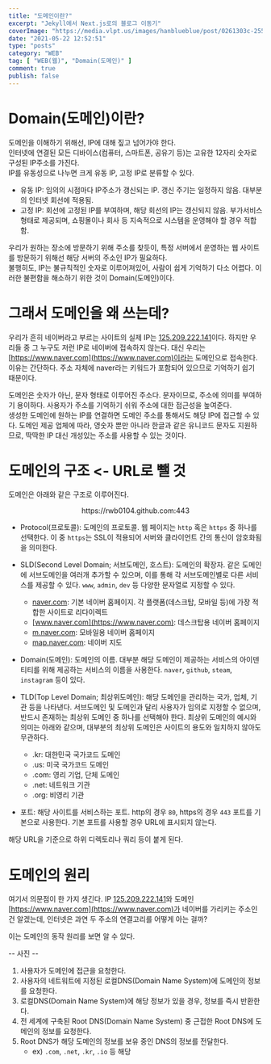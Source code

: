 ```yaml
---
title: "도메인이란?"
excerpt: "Jekyll에서 Next.js로의 블로그 이동기"
coverImage: "https://media.vlpt.us/images/hanblueblue/post/0261303c-2557-4673-9d91-24b08c6dde16/Tomcat-logo.png"
date: "2021-05-22 12:52:51"
type: "posts"
category: "WEB"
tag: [ "WEB(웹)", "Domain(도메인)" ]
comment: true
publish: false
---
```


# Domain(도메인)이란?

도메인을 이해하기 위해선, IP에 대해 짚고 넘어가야 한다.  
인터넷에 연결된 모든 디바이스(컴퓨터, 스마트폰, 공유기 등)는 <span class="blue-500">고유한 12자리 숫자로 구성된 IP주소</span>를 가진다.  
IP를 유동성으로 나누면 크게 유동 IP, 고정 IP로 분류할 수 있다.

* <span class="primary">유동 IP</span>: 임의의 시점마다 IP주소가 갱신되는 IP. 갱신 주기는 일정하지 않음. 대부분의 인터넷 회선에 적용됨.
* <span class="primary">고정 IP</span>: 회선에 고정된 IP를 부여하며, 해당 회선의 IP는 갱신되지 않음. 부가서비스 형태로 제공되며, 쇼핑몰이나 회사 등 지속적으로 시스템을 운영해야 할 경우 적합함.

우리가 원하는 장소에 방문하기 위해 주소를 찾듯이, <span class="green-500">특정 서버에서 운영하는 웹 사이트를 방문하기 위해선 해당 서버의 주소인 IP가 필요</span>하다.  
불행히도, IP는 불규칙적인 숫자로 이루어져있어, 사람이 쉽게 기억하기 다소 어렵다. 이러한 불편함을 해소하기 위한 것이 Domain(도메인)이다.

# 그래서 도메인을 왜 쓰는데?

우리가 흔히 <span class="green-A700">네이버</span>라고 부르는 사이트의 실제 IP는 [125.209.222.141](http://125.209.222.141)이다. 하지만 우리들 중 그 누구도 저런 IP로 <span class="green-A700">네이버</span>에 접속하지 않는다. 대신 우리는 [https://www.naver.com](https://www.naver.com)이라는 도메인으로 접속한다. 이유는 간단하다. 주소 자체에 <span class="green-A700">naver</span>라는 키워드가 포함되어 있으므로 기억하기 쉽기 때문이다.

<span class="pink-400">도메인</span>은 숫자가 아닌, 문자 형태로 이루어진 주소다. 문자이므로, 주소에 의미를 부여하기 용이하다. 사용자가 주소를 기억하기 쉬워 주소에 대한 접근성을 높여준다.  
생성한 <span class="pink-400">도메인</span>에 원하는 IP를 연결하면 <span class="pink-400">도메인</span> 주소를 통해서도 해당 IP에 접근할 수 있다.
<span class="pink-400">도메인</span> 제공 업체에 따라, 영숫자 뿐만 아니라 한글과 같은 유니코드 문자도 지원하므로, 딱딱한 IP 대신 개성있는 주소를 사용할 수 있는 것이다.

# 도메인의 구조 <- URL로 뺄 것

도메인은 아래와 같은 구조로 이루어진다.

<p class="large" align="center"><span class="lightBlue-400">https</span>://<span class="green-400">rwb0104</span>.<span class="yellow-400">github</span>.<span class="pink-400">com</span>:<span class="amber-400">443</span></p>

* <span class="lightBlue-400">Protocol(프로토콜)</span>: 도메인의 프로토콜. 웹 페이지는 `http` 혹은 `https` 중 하나를 선택한다. 이 중 `https`는 <span class="deepPurple-400">SSL</span>이 적용되어 <span class="red-400">서버와 클라이언트 간의 통신이 암호화</span>됨을 의미한다.

* <span class="green-400">SLD(Second Level Domain; 서브도메인, 호스트)</span>: <span class="pink-400">도메인</span>의 확장자. 같은 <span class="pink-400">도메인</span>에 <span class="pink-400">서브도메인</span>을 여러개 추가할 수 있으며, 이를 통해 각 <span class="pink-400">서브도메인</span>별로 다른 서비스를 제공할 수 있다. `www`, `admin`, `dev` 등 다양한 문자열로 지정할 수 있다.
  * [naver.com](https://naver.com): 기본 네이버 홈페이지. 각 플랫폼(데스크탑, 모바일 등)에 가장 적합한 사이트로 리다이렉트
  * [www.naver.com](https://www.naver.com): 데스크탑용 네이버 홈페이지
  * [m.naver.com](https://m.naver.com): 모바일용 네이버 홈페이지
  * [map.naver.com](https://map.naver.com): 네이버 지도

* <span class="yellow-400">Domain(도메인)</span>: 도메인의 이름. 대부분 해당 도메인이 제공하는 서비스의 아이덴티티를 위해 제공하는 서비스의 이름을 사용한다. `naver`, `github`, `steam`, `instagram` 등이 있다.

* <span class="pink-400">TLD(Top Level Domain; 최상위도메인)</span>: 해당 도메인을 관리하는 국가, 업체, 기관 등을 나타낸다. <span class="pink-400">서브도메인</span> 및 <span class="pink-400">도메인</span>과 달리 사용자가 임의로 지정할 수 없으며, 반드시 존재하는 최상위 도메인 중 하나를 선택해야 한다. 최상위 도메인의 예시와 의미는 아래와 같으며, 대부분의 최상위 도메인은 사이트의 용도와 일치하지 않아도 무관하다.
  * <span class="primary">.kr</span>: 대한민국 국가코드 도메인
  * <span class="primary">.us</span>: 미국 국가코드 도메인
  * <span class="primary">.com</span>: 영리 기업, 단체 도메인
  * <span class="primary">.net</span>: 네트워크 기관
  * <span class="primary">.org</span>: 비영리 기관

* <span class="amber-400">포트</span>: 해당 사이트를 서비스하는 포트. http의 경우 `80`, https의 경우 `443` 포트를 기본으로 사용한다. 기본 포트를 사용할 경우 URL에 표시되지 않는다.

해당 URL을 기준으로 하위 디렉토리나 쿼리 등이 붙게 된다.

# 도메인의 원리

여기서 의문점이 한 가지 생긴다. IP [125.209.222.141](http://125.209.222.141)와 <span class="pink-400">도메인</span> [https://www.naver.com](https://www.naver.com)가 <span class="green-A700">네이버</span>를 가리키는 주소인건 알겠는데, 인터넷은 과연 두 주소의 연결고리를 어떻게 아는 걸까?

이는 <span class="pink-400">도메인</span>의 동작 원리를 보면 알 수 있다.

-- 사진 --

1. 사용자가 <span class="pink-400">도메인</span>에 접근을 요청한다.
2. 사용자의 네트워트에 지정된 로컬<span class="pink-400">DNS(Domain Name System)</span>에 <span class="pink-400">도메인</span>의 정보를 요청한다.
3. 로컬<span class="pink-400">DNS(Domain Name System)</span>에 해당 정보가 있을 경우, 정보를 즉시 반환한다.
4. 전 세계에 구축된 Root <span class="pink-400">DNS(Domain Name System)</span> 중 근접한 Root <span class="pink-400">DNS</span>에 <span class="pink-400">도메인</span>의 정보를 요청한다.
5. Root <span class="pink-400">DNS</span>가 해당 도메인의 정보를 보유 중인 <span class="pink-400">DNS</span>의 정보를 전달한다.
   * ex) `.com`, `.net`, `.kr`, `.io` 등 해당